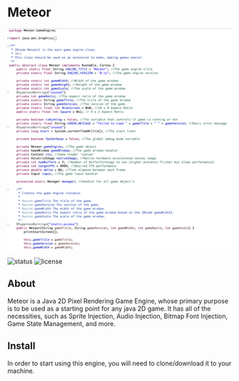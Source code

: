 # Meteor
![Project Preview](thumbnail.png)

![status](https://img.shields.io/pypi/status/Django.svg)
![license](https://img.shields.io/apm/l/vim-mode.svg)

## About

Meteor is a Java 2D Pixel Rendering Game Engine, whose primary purpose is to be used as a starting point for any java 2D game. It has all of the necessities, such as Sprite Injection, Audio Injection, Bitmap Font Injection, Game State Management, and more.

## Install

In order to start using this engine, you will need to clone/download it to your machine.
